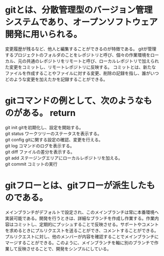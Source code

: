 # gitとは、分散管理型のバージョン管理システムであり、オープンソフトウェア開発に用いられる。
変更履歴が残るなど、他人と編集することができるのが特徴である。
gitが管理するプロジェクトのフォルダのことをレポジトリと呼び、個々の作業環境をローカル、元の共通のレポジトリをリモートと呼び、ローカルレポジトリで加えられた変更をコミットし、リモートレポジトリに反映する。
コミットとは、新たなファイルを作成することやファイルに対する変更、削除の記録を指し、誰がいつどのような変更を加えたかを記録することができる。

# gitコマンドの例として、次のようなものがある。  return
git init gitを初期化し、設定を開始する。  
git status ワークツリーのステータスを表示する。  
git config gitに関する設定の確認、変更を行える。  
git log コマンドのログを表示する。  
git diff ファイルの差分を表示する。  
git add ステージングエリアにローカルレポジトリを加える。  
git commit コミットの実行  

# gitフローとは、gitフローが派生したものである。
メインブランチがデフォルトで設定され、このメインブランチは常に本番環境へ実装可能である。開発を行うときは、詳細なブランチを作成し作業する。作業内容はコミットし、定期的にプッシュすることで反映させる。サポートやコメントを求めるときにプルリクエストを送ることができ、コメントすることができる。プルリクエストに対し、他のメンバーが内容を確認することでメインブランチにマージすることができる。このように、メインブランチを軸に別のブランチで作業して反映させることで、開発をシンプルにしている。
